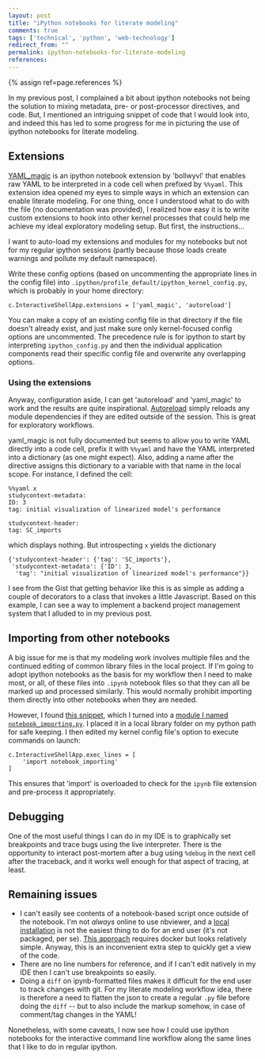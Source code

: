 ```yaml
---
layout: post
title: "iPython notebooks for literate modeling"
comments: true
tags: ['technical', 'python', 'web-technology']
redirect_from: ""
permalink: ipython-notebooks-for-literate-modeling
references:
---
```


{% assign ref=page.references %}

In my previous post, I complained a bit about ipython notebooks not
being the solution to mixing metadata, pre- or post-processor
directives, and code. But, I mentioned an intriguing snippet of code
that I would look into, and indeed this has led to some progress for
me in picturing the use of ipython notebooks for literate modeling.

## Extensions

[YAML_magic](https://gist.github.com/bollwyvl/aa7131d57195f86fb9c0) is
an ipython notebook extension by 'bollwyvl' that enables raw YAML to
be interpreted in a code cell when prefixed by `%%yaml`. This
extension idea opened my eyes to simple ways in which an extension can
enable literate modeling. For one thing, once I understood what to do
with the file (no documentation was provided), I realized how easy it
is to write custom extensions to hook into other kernel processes that
could help me achieve my ideal exploratory modeling setup. But first,
the instructions...

I want to auto-load my extensions and modules for my notebooks but not
for my regular ipython sessions (partly because those loads create
warnings and pollute my default namespace).

Write these config options (based on uncommenting the appropriate
lines in the config file) into
`.ipython/profile_default/ipython_kernel_config.py`, which is probably
in your home directory:

    c.InteractiveShellApp.extensions = ['yaml_magic', 'autoreload']

You can make a copy of an existing config file in that directory if
the file doesn't already exist, and just make sure only kernel-focused
config options are uncommented. The precedence rule is for ipython to
start by interpreting `ipython_config.py` and then the individual
application components read their specific config file and overwrite
any overlapping options.


### Using the extensions

Anyway, configuration aside, I can get 'autoreload' and 'yaml\_magic'
to work and the results are quite
inspirational. [Autoreload](https://ipython.org/ipython-doc/dev/config/extensions/autoreload.html)
simply reloads any module dependencies if they are edited outside of
the session. This is great for exploratory workflows.

yaml\_magic is not fully documented but seems to allow you to write
YAML directly into a code cell, prefix it with `%%yaml` and have the
YAML interpreted into a dictionary (as one might expect). Also, adding
a name after the directive assigns this dictionary to a variable with
that name in the local scope. For instance, I defined the cell:

    %%yaml x
	studycontext-metadata:
	ID: 3
	tag: initial visualization of linearized model's performance

	studycontext-header:
	tag: SC_imports


which displays nothing. But introspecting `x` yields the dictionary

    {'studycontext-header': {'tag': 'SC_imports'},
     'studycontext-metadata': {'ID': 3,
      'tag': "initial visualization of linearized model's performance"}}


I see from the Gist that getting behavior like this is as simple as
adding a couple of decorators to a class that invokes a little
Javascript. Based on this example, I can see a way to implement a
backend project management system that I alluded to in my previous
post.

## Importing from other notebooks

A big issue for me is that my modeling work
involves multiple files and the continued editing of common library
files in the local project. If I'm going to adopt ipython notebooks as
the basis for my workflow then I need to make most, or all, of these
files into `.ipynb` notebook files so that they can all be marked up
and processed similarly. This would normally prohibit importing them
directly into other notebooks when they are needed.

However, I found
[this snippet](http://nbviewer.ipython.org/github/adrn/ipython/blob/1.x/examples/notebooks/Importing%20Notebooks.ipynb),
which I turned into a
[module I named `notebook_importing.py`](https://gist.github.com/robclewley/75b7719119892b99d73b). I
placed it in a local library folder on my python path for safe
keeping. I then edited my kernel config file's option to execute commands on
launch:

    c.InteractiveShellApp.exec_lines = [
        'import notebook_importing'
    ]

This ensures that 'import' is overloaded to check for the `ipynb` file extension and pre-process it appropriately.

## Debugging

One of the most useful things I can do in my IDE is to graphically set breakpoints and trace bugs using the live interpreter. There is the opportunity to interact post-mortem after a bug using `%debug` in the next cell after the traceback, and it works well enough for that aspect of tracing, at least.

## Remaining issues

* I can't easily see contents of a notebook-based script once outside
  of the notebook. I'm not *always* online to use nbviewer, and a
  [local installation](http://stackoverflow.com/questions/18572423/running-ipython-notebook-viewer-locally)
  is not the easiest thing to do for an end user (it's not packaged,
  per se). [This approach](https://github.com/jupyter/nbviewer)
  requires docker but looks relatively simple. Anyway, this is an
  inconvenient extra step to quickly get a view of the code.
* There are no line numbers for reference, and if I can't edit
  natively in my IDE then I can't use breakpoints so easily.
* Doing a `diff` on ipynb-formatted files makes it difficult for the
  end user to track changes with git. For my literate modeling
  workflow idea, there is therefore a need to flatten the json to
  create a regular `.py` file before doing the `diff` -- but to also
  include the markup somehow, in case of comment/tag changes in the
  YAML!


Nonetheless, with some caveats, I now see how I could use ipython
notebooks for the interactive command line workflow along the same
lines that I like to do in regular ipython.
